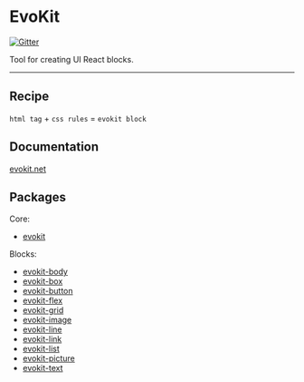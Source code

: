 # EvoKit

[![Gitter](https://badges.gitter.im/evokit/community.svg)](https://gitter.im/evokit/community?utm_source=badge&utm_medium=badge&utm_campaign=pr-badge)

Tool for creating UI React blocks.

---

## Recipe

`html tag` + `css rules` = `evokit block`

## Documentation

[evokit.net](http://evokit.net)

## Packages

Core:
  * [evokit](/packages/evokit/)

Blocks:
  * [evokit-body](/packages/evokit-body/)
  * [evokit-box](/packages/evokit-box/)
  * [evokit-button](/packages/evokit-button/)
  * [evokit-flex](/packages/evokit-flex/)
  * [evokit-grid](/packages/evokit-grid/)
  * [evokit-image](/packages/evokit-image/)
  * [evokit-line](/packages/evokit-line/)
  * [evokit-link](/packages/evokit-link/)
  * [evokit-list](/packages/evokit-list/)
  * [evokit-picture](/packages/evokit-picture/)
  * [evokit-text](/packages/evokit-text/)
